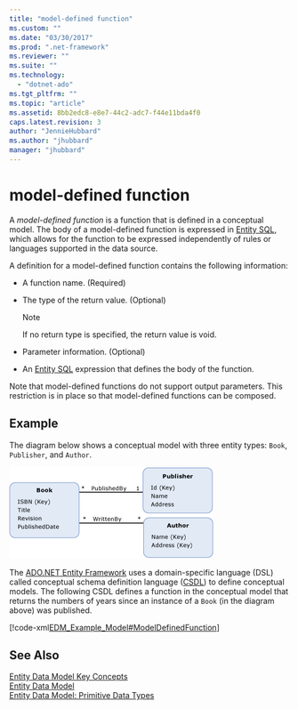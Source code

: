 ```yaml
---
title: "model-defined function"
ms.custom: ""
ms.date: "03/30/2017"
ms.prod: ".net-framework"
ms.reviewer: ""
ms.suite: ""
ms.technology: 
  - "dotnet-ado"
ms.tgt_pltfrm: ""
ms.topic: "article"
ms.assetid: 8bb2edc8-e8e7-44c2-adc7-f44e11bda4f0
caps.latest.revision: 3
author: "JennieHubbard"
ms.author: "jhubbard"
manager: "jhubbard"
---
```

# model-defined function
A *model-defined function* is a function that is defined in a conceptual model. The body of a model-defined function is expressed in [Entity SQL](../../../../docs/framework/data/adonet/ef/language-reference/entity-sql-language.md), which allows for the function to be expressed independently of rules or languages supported in the data source.  
  
 A definition for a model-defined function contains the following information:  
  
-   A function name. (Required)  
  
-   The type of the return value. (Optional)  
  
    > [!NOTE]
    >  If no return type is specified, the return value is void.  
  
-   Parameter information. (Optional)  
  
-   An [Entity SQL](../../../../docs/framework/data/adonet/ef/language-reference/entity-sql-language.md) expression that defines the body of the function.  
  
 Note that model-defined functions do not support output parameters. This restriction is in place so that model-defined functions can be composed.  
  
## Example  
 The diagram below shows a conceptual model with three entity types: `Book`, `Publisher`, and `Author`.  
  
 ![Model With Published Date](../../../../docs/framework/data/adonet/media/modelwithpublisheddate.gif "ModelWithPublishedDate")  
  
 The [ADO.NET Entity Framework](../../../../docs/framework/data/adonet/ef/index.md) uses a domain-specific language (DSL) called conceptual schema definition language ([CSDL](../../../../docs/framework/data/adonet/ef/language-reference/csdl-specification.md)) to define conceptual models. The following CSDL defines a function in the conceptual model that returns the numbers of years since an instance of a `Book` (in the diagram above) was published.  
  
 [!code-xml[EDM_Example_Model#ModelDefinedFunction](../../../../samples/snippets/xml/VS_Snippets_Data/edm_example_model/xml/books4.edmx#modeldefinedfunction)]  
  
## See Also  
 [Entity Data Model Key Concepts](../../../../docs/framework/data/adonet/entity-data-model-key-concepts.md)   
 [Entity Data Model](../../../../docs/framework/data/adonet/entity-data-model.md)   
 [Entity Data Model: Primitive Data Types](../../../../docs/framework/data/adonet/entity-data-model-primitive-data-types.md)
